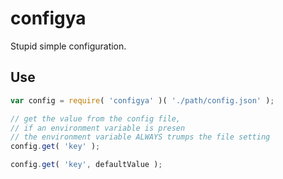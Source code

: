 # configya
Stupid simple configuration.
 
## Use

```javascript
var config = require( 'configya' )( './path/config.json' );

// get the value from the config file,
// if an environment variable is presen
// the environment variable ALWAYS trumps the file setting
config.get( 'key' );

config.get( 'key', defaultValue );
```
